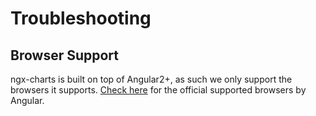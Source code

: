 # Troubleshooting

## Browser Support

ngx-charts is built on top of Angular2+, as such we only support the browsers it supports. [Check here](https://angular.io/docs/ts/latest/guide/browser-support.html) for the official supported browsers by Angular.

